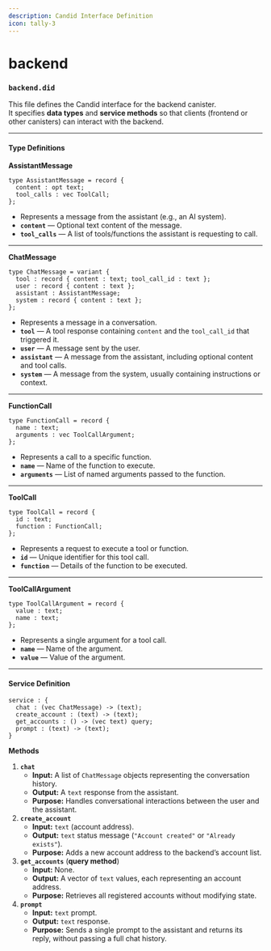 ```yaml
---
description: Candid Interface Definition
icon: tally-3
---
```


# backend



### `backend.did`

This file defines the Candid interface for the backend canister.\
It specifies **data types** and **service methods** so that clients (frontend or other canisters) can interact with the backend.

***

#### **Type Definitions**

**AssistantMessage**

```did
type AssistantMessage = record {
  content : opt text;
  tool_calls : vec ToolCall;
};
```

* Represents a message from the assistant (e.g., an AI system).
* **`content`** — Optional text content of the message.
* **`tool_calls`** — A list of tools/functions the assistant is requesting to call.

***

**ChatMessage**

```did
type ChatMessage = variant {
  tool : record { content : text; tool_call_id : text };
  user : record { content : text };
  assistant : AssistantMessage;
  system : record { content : text };
};
```

* Represents a message in a conversation.
* **`tool`** — A tool response containing `content` and the `tool_call_id` that triggered it.
* **`user`** — A message sent by the user.
* **`assistant`** — A message from the assistant, including optional content and tool calls.
* **`system`** — A message from the system, usually containing instructions or context.

***

**FunctionCall**

```did
type FunctionCall = record {
  name : text;
  arguments : vec ToolCallArgument;
};
```

* Represents a call to a specific function.
* **`name`** — Name of the function to execute.
* **`arguments`** — List of named arguments passed to the function.

***

**ToolCall**

```did
type ToolCall = record {
  id : text;
  function : FunctionCall;
};
```

* Represents a request to execute a tool or function.
* **`id`** — Unique identifier for this tool call.
* **`function`** — Details of the function to be executed.

***

**ToolCallArgument**

```did
type ToolCallArgument = record {
  value : text;
  name : text;
};
```

* Represents a single argument for a tool call.
* **`name`** — Name of the argument.
* **`value`** — Value of the argument.

***

#### **Service Definition**

```did
service : {
  chat : (vec ChatMessage) -> (text);
  create_account : (text) -> (text);
  get_accounts : () -> (vec text) query;
  prompt : (text) -> (text);
}
```

**Methods**

1. **`chat`**
   * **Input:** A list of `ChatMessage` objects representing the conversation history.
   * **Output:** A `text` response from the assistant.
   * **Purpose:** Handles conversational interactions between the user and the assistant.
2. **`create_account`**
   * **Input:** `text` (account address).
   * **Output:** `text` status message (`"Account created"` or `"Already exists"`).
   * **Purpose:** Adds a new account address to the backend’s account list.
3. **`get_accounts`** (**query method**)
   * **Input:** None.
   * **Output:** A vector of `text` values, each representing an account address.
   * **Purpose:** Retrieves all registered accounts without modifying state.
4. **`prompt`**
   * **Input:** `text` prompt.
   * **Output:** `text` response.
   * **Purpose:** Sends a single prompt to the assistant and returns its reply, without passing a full chat history.

